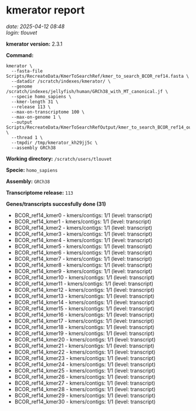 # kmerator report
*date: 2025-04-12 08:48*  
*login: tlouvet*

**kmerator version:** 2.3.1

**Command:**

```
kmerator \
  --fasta-file Scripts/RecreateData/KmerToSearchRef/kmer_to_search_BCOR_ref14.fasta \
  --datadir /scratch/indexes/kmerator/ \
  --genome /scratch/indexes/jellyfish/human/GRCh38_with_MT_canonical.jf \
  --specie homo_sapiens \
  --kmer-length 31 \
  --release 113 \
  --max-on-transcriptome 100 \
  --max-on-genome 1 \
  --output Scripts/RecreateData/KmerToSearchRefOutput/kmer_to_search_BCOR_ref14_output \
  --thread 1 \
  --tmpdir /tmp/kmerator_kh29jj5c \
  --assembly GRCh38
```

**Working directory:** `/scratch/users/tlouvet`

**Specie:** `homo_sapiens`

**Assembly:** `GRCh38`

**Transcriptome release:** `113`

**Genes/transcripts succesfully done (31)**

- BCOR_ref14_kmer0 - kmers/contigs: 1/1 (level: transcript)
- BCOR_ref14_kmer1 - kmers/contigs: 1/1 (level: transcript)
- BCOR_ref14_kmer2 - kmers/contigs: 1/1 (level: transcript)
- BCOR_ref14_kmer3 - kmers/contigs: 1/1 (level: transcript)
- BCOR_ref14_kmer4 - kmers/contigs: 1/1 (level: transcript)
- BCOR_ref14_kmer5 - kmers/contigs: 1/1 (level: transcript)
- BCOR_ref14_kmer6 - kmers/contigs: 1/1 (level: transcript)
- BCOR_ref14_kmer7 - kmers/contigs: 1/1 (level: transcript)
- BCOR_ref14_kmer8 - kmers/contigs: 1/1 (level: transcript)
- BCOR_ref14_kmer9 - kmers/contigs: 1/1 (level: transcript)
- BCOR_ref14_kmer10 - kmers/contigs: 1/1 (level: transcript)
- BCOR_ref14_kmer11 - kmers/contigs: 1/1 (level: transcript)
- BCOR_ref14_kmer12 - kmers/contigs: 1/1 (level: transcript)
- BCOR_ref14_kmer13 - kmers/contigs: 1/1 (level: transcript)
- BCOR_ref14_kmer14 - kmers/contigs: 1/1 (level: transcript)
- BCOR_ref14_kmer15 - kmers/contigs: 1/1 (level: transcript)
- BCOR_ref14_kmer16 - kmers/contigs: 1/1 (level: transcript)
- BCOR_ref14_kmer17 - kmers/contigs: 1/1 (level: transcript)
- BCOR_ref14_kmer18 - kmers/contigs: 1/1 (level: transcript)
- BCOR_ref14_kmer19 - kmers/contigs: 1/1 (level: transcript)
- BCOR_ref14_kmer20 - kmers/contigs: 1/1 (level: transcript)
- BCOR_ref14_kmer21 - kmers/contigs: 1/1 (level: transcript)
- BCOR_ref14_kmer22 - kmers/contigs: 1/1 (level: transcript)
- BCOR_ref14_kmer23 - kmers/contigs: 1/1 (level: transcript)
- BCOR_ref14_kmer24 - kmers/contigs: 1/1 (level: transcript)
- BCOR_ref14_kmer25 - kmers/contigs: 1/1 (level: transcript)
- BCOR_ref14_kmer26 - kmers/contigs: 1/1 (level: transcript)
- BCOR_ref14_kmer27 - kmers/contigs: 1/1 (level: transcript)
- BCOR_ref14_kmer28 - kmers/contigs: 1/1 (level: transcript)
- BCOR_ref14_kmer29 - kmers/contigs: 1/1 (level: transcript)
- BCOR_ref14_kmer30 - kmers/contigs: 1/1 (level: transcript)
